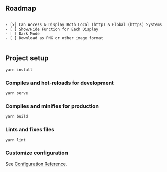 ## Roadmap

```

- [x] Can Access & Display Both Local (http) & Global (https) Systems
- [ ] Show/Hide Function for Each Display
- [ ] Dark Mode
- [ ] Download as PNG or other image format


```

## Project setup
```
yarn install
```

### Compiles and hot-reloads for development
```
yarn serve
```

### Compiles and minifies for production
```
yarn build
```

### Lints and fixes files
```
yarn lint
```

### Customize configuration
See [Configuration Reference](https://cli.vuejs.org/config/).
